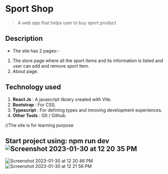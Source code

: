 # Sport Shop

> A web app that helps user to buy sport product

## Description

- The site has 2 pages:-

1. The store page where all the sport items and its information is listed and user can add and remove sport item.
2. About page.

## Technology used

1. **React Js** : A javascript library created with Vite.
2. **Bootstrap** : For CSS.
3. **Typescript** : For defining types and imroving development experiences.
4. **Other Tools** : GIt / Github.

//The site is for learning purpose

## Start project using: npm run dev![Screenshot 2023-01-30 at 12 20 35 PM](https://user-images.githubusercontent.com/114575564/215407817-361e0fad-3c63-4e40-ae58-4cafda8e1db4.png)
![Screenshot 2023-01-30 at 12 20 46 PM](https://user-images.githubusercontent.com/114575564/215407834-a91a98cf-12c9-4aaf-850a-64ae44483521.png)
![Screenshot 2023-01-30 at 12 21 56 PM](https://user-images.githubusercontent.com/114575564/215407842-153aaa13-1661-437f-882d-ddbd49ea0f5b.png)

